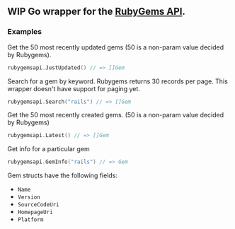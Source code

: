 ## WIP Go wrapper for the [RubyGems API](http://guides.rubygems.org/rubygems-org-api/).

### Examples

Get the 50 most recently updated gems (50 is a non-param value decided by Rubygems).
```go
rubygemsapi.JustUpdated() // => []Gem
```

Search for a gem by keyword. Rubygems returns 30 records per page.
This wrapper doesn't have support for paging yet.
```go
rubygemsapi.Search("rails") // => []Gem
```

Get the 50 most recently created gems. (50 is a non-param value decided by Rubygems)
```go
rubygemsapi.Latest() // => []Gem
```

Get info for a particular gem
```go
rubygemsapi.GemInfo("rails") // => Gem
```

Gem structs have the following fields:
* `Name`
* `Version`
* `SourceCodeUri`
* `HomepageUri`
* `Platform`